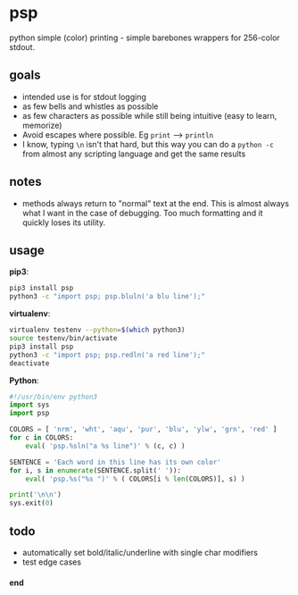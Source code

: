 # psp

python simple (color) printing - simple barebones wrappers for 256-color stdout.

## goals

* intended use is for stdout logging
* as few bells and whistles as possible
* as few characters as possible while still being intuitive (easy to learn, memorize)
* Avoid escapes where possible. Eg `print` --> `println`
* I know, typing `\n` isn't that hard, but this way you can do a `python -c` from
almost any scripting language and get the same results

## notes

* methods always return to "normal" text at the end. This is almost always what
 I want in the case of debugging. Too much formatting and it quickly loses its
 utility.

## usage

**pip3**:

```sh
pip3 install psp
python3 -c "import psp; psp.bluln('a blu line');"
```

**virtualenv**:

```sh
virtualenv testenv --python=$(which python3)
source testenv/bin/activate
pip3 install psp
python3 -c "import psp; psp.redln('a red line');"
deactivate
```

**Python**:

```py
#!/usr/bin/env python3
import sys
import psp

COLORS = [ 'nrm', 'wht', 'aqu', 'pur', 'blu', 'ylw', 'grn', 'red' ]
for c in COLORS:
    eval( 'psp.%sln("a %s line")' % (c, c) )

SENTENCE = 'Each word in this line has its own color'
for i, s in enumerate(SENTENCE.split(' ')):
    eval( 'psp.%s("%s ")' % ( COLORS[i % len(COLORS)], s) )

print('\n\n')
sys.exit(0)
```

## todo

* automatically set bold/italic/underline with single char modifiers
* test edge cases


#### end
